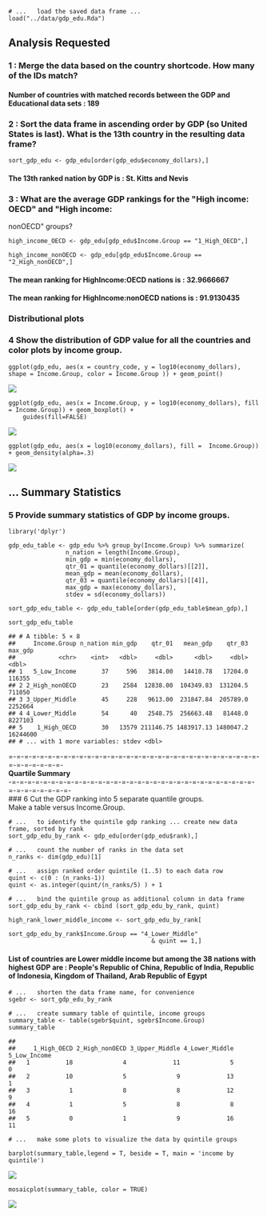     # ...   load the saved data frame ...
    load("../data/gdp_edu.Rda")

Analysis Requested
------------------

### 1 : Merge the data based on the country shortcode. How many of the IDs match?

#### Number of countries with matched records between the GDP and Educational data sets : 189

### 2 : Sort the data frame in ascending order by GDP (so United States is last). What is the 13th country in the resulting data frame?

    sort_gdp_edu <- gdp_edu[order(gdp_edu$economy_dollars),] 

#### The 13th ranked nation by GDP is : **St. Kitts and Nevis**

### 3 : What are the average GDP rankings for the "High income: OECD" and "High income:

nonOECD" groups?

    high_income_OECD <- gdp_edu[gdp_edu$Income.Group == "1_High_OECD",]

    high_income_nonOECD <- gdp_edu[gdp_edu$Income.Group == "2_High_nonOECD",]

#### The mean ranking for HighIncome:OECD nations is : **32.9666667**

#### The mean ranking for HighIncome:nonOECD nations is : **91.9130435**

### **Distributional plots**

### 4 Show the distribution of GDP value for all the countries and color plots by income group.

    ggplot(gdp_edu, aes(x = country_code, y = log10(economy_dollars), shape = Income.Group, color = Income.Group )) + geom_point()

![](analysis_files/figure-markdown_strict/distribution_plots-1.png)

    ggplot(gdp_edu, aes(x = Income.Group, y = log10(economy_dollars), fill = Income.Group)) + geom_boxplot() +
        guides(fill=FALSE)

![](analysis_files/figure-markdown_strict/distribution_plots-2.png)

    ggplot(gdp_edu, aes(x = log10(economy_dollars), fill =  Income.Group)) + geom_density(alpha=.3)

![](analysis_files/figure-markdown_strict/distribution_plots-3.png)

**... Summary Statistics**
--------------------------

### 5 Provide summary statistics of GDP by income groups.

    library('dplyr')

    gdp_edu_table <- gdp_edu %>% group_by(Income.Group) %>% summarize(
                    n_nation = length(Income.Group),
                    min_gdp = min(economy_dollars),
                    qtr_01 = quantile(economy_dollars)[[2]],
                    mean_gdp = mean(economy_dollars),
                    qtr_03 = quantile(economy_dollars)[[4]],
                    max_gdp = max(economy_dollars),
                    stdev = sd(economy_dollars))
                    
    sort_gdp_edu_table <- gdp_edu_table[order(gdp_edu_table$mean_gdp),] 
                    
    sort_gdp_edu_table

    ## # A tibble: 5 × 8
    ##     Income.Group n_nation min_gdp    qtr_01   mean_gdp    qtr_03  max_gdp
    ##            <chr>    <int>   <dbl>     <dbl>      <dbl>     <dbl>    <dbl>
    ## 1   5_Low_Income       37     596   3814.00   14410.78   17204.0   116355
    ## 2 2_High_nonOECD       23    2584  12838.00  104349.83  131204.5   711050
    ## 3 3_Upper_Middle       45     228   9613.00  231847.84  205789.0  2252664
    ## 4 4_Lower_Middle       54      40   2548.75  256663.48   81448.0  8227103
    ## 5    1_High_OECD       30   13579 211146.75 1483917.13 1480047.2 16244600
    ## # ... with 1 more variables: stdev <dbl>

=-=-=-=-=-=-=-=-=-=-=-=-=-=-=-=-=-=-=-=-=-=-=-=-=-=-=-=-=-=-=-=-=-=-=-=-=-=-=-  
**Quartile Summary**  
-=-=-=-=-=-=-=-=-=-=-=-=-=-=-=-=-=-=-=-=-=-=-=-=-=-=-=-=-=-=-=-=-=-=-=-=-=-=-=-  
\#\#\# 6 Cut the GDP ranking into 5 separate quantile groups.  
Make a table versus Income.Group.

    # ...   to identify the quintile gdp ranking ... create new data frame, sorted by rank
    sort_gdp_edu_by_rank <- gdp_edu[order(gdp_edu$rank),] 

    # ...   count the number of ranks in the data set
    n_ranks <- dim(gdp_edu)[1]

    # ...   assign ranked order quintile (1..5) to each data row
    quint <- c(0 : (n_ranks-1))
    quint <- as.integer(quint/(n_ranks/5) ) + 1

    # ...   bind the quintile group as additional column in data frame
    sort_gdp_edu_by_rank <- cbind (sort_gdp_edu_by_rank, quint)

    high_rank_lower_middle_income <- sort_gdp_edu_by_rank[
                                            sort_gdp_edu_by_rank$Income.Group == "4_Lower_Middle"
                                            & quint == 1,]

#### List of countries are Lower middle income but among the 38 nations with highest GDP are : **People's Republic of China, Republic of India, Republic of Indonesia, Kingdom of Thailand, Arab Republic of Egypt**

    # ...   shorten the data frame name, for convenience
    sgebr <- sort_gdp_edu_by_rank

    # ...   create summary table of quintile, income groups
    summary_table <- table(sgebr$quint, sgebr$Income.Group)
    summary_table

    ##    
    ##     1_High_OECD 2_High_nonOECD 3_Upper_Middle 4_Lower_Middle 5_Low_Income
    ##   1          18              4             11              5            0
    ##   2          10              5              9             13            1
    ##   3           1              8              8             12            9
    ##   4           1              5              8              8           16
    ##   5           0              1              9             16           11

    # ...   make some plots to visualize the data by quintile groups

    barplot(summary_table,legend = T, beside = T, main = 'income by quintile')

![](analysis_files/figure-markdown_strict/unnamed-chunk-4-1.png)

    mosaicplot(summary_table, color = TRUE)

![](analysis_files/figure-markdown_strict/unnamed-chunk-4-2.png)
